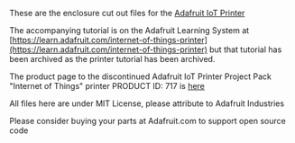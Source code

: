 These are the enclosure cut out files for the [Adafruit IoT Printer](https://www.adafruit.com/product/717)

The accompanying tutorial is on the Adafruit Learning System at [https://learn.adafruit.com/internet-of-things-printer](https://learn.adafruit.com/internet-of-things-printer) 
but that tutorial has been archived as the printer tutorial has been archived.

The product page to the discontinued Adafruit IoT Printer Project Pack "Internet of Things" printer PRODUCT ID: 717 is [here](https://www.adafruit.com/product/717)

All files here are under MIT License, please attribute to Adafruit Industries

Please consider buying your parts at Adafruit.com to support open source code
